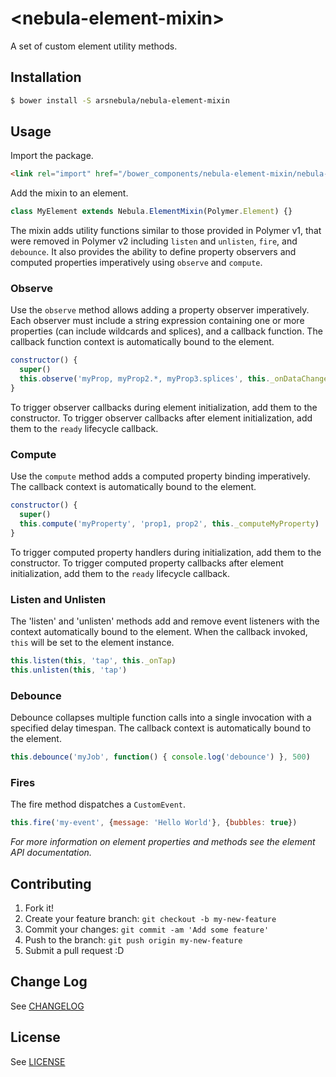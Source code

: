 # \<nebula-element-mixin\>

A set of custom element utility methods.

## Installation

```sh
$ bower install -S arsnebula/nebula-element-mixin
```

## Usage

Import the package.

```html
<link rel="import" href="/bower_components/nebula-element-mixin/nebula-element-mixin.html"> 
```

Add the mixin to an element.

```js
class MyElement extends Nebula.ElementMixin(Polymer.Element) {}
```

The mixin adds utility functions similar to those provided in Polymer v1, that were removed in Polymer v2 including `listen` and `unlisten`, `fire`, and `debounce`. It also provides the ability to define property observers and computed properties imperatively using `observe` and `compute`.

### Observe

Use the `observe` method allows adding a property observer imperatively. Each observer must include a string expression containing one or more properties (can include wildcards and splices), and a callback function. The callback function context is automatically bound to the element.

```js
constructor() {
  super()
  this.observe('myProp, myProp2.*, myProp3.splices', this._onDataChanged) 
}
```

To trigger observer callbacks during element initialization, add them to the constructor. To trigger observer callbacks after element initialization, add them to the `ready` lifecycle callback.

### Compute

Use the `compute` method adds a computed property binding imperatively. The callback context is automatically bound to the element.

```js
constructor() {
  super()
  this.compute('myProperty', 'prop1, prop2', this._computeMyProperty) 
} 
```

To trigger computed property handlers during initialization, add them to the constructor. To trigger computed property callbacks after element initialization, add them to the `ready` lifecycle callback.

### Listen and Unlisten

The 'listen' and 'unlisten' methods add and remove event listeners with the context automatically bound to the element. When the callback invoked, `this` will be set to the element instance.

```js
this.listen(this, 'tap', this._onTap)
this.unlisten(this, 'tap')
```

### Debounce

Debounce collapses multiple function calls into a single invocation with a specified delay timespan. The callback context is automatically bound to the element.

```js
this.debounce('myJob', function() { console.log('debounce') }, 500)
```

### Fires

The fire method dispatches a `CustomEvent`.

```js
this.fire('my-event', {message: 'Hello World'}, {bubbles: true})
```

*For more information on element properties and methods see the element API documentation.*

## Contributing

1. Fork it!
2. Create your feature branch: `git checkout -b my-new-feature`
3. Commit your changes: `git commit -am 'Add some feature'`
4. Push to the branch: `git push origin my-new-feature`
5. Submit a pull request :D

## Change Log

See [CHANGELOG](/CHANGELOG.md)

## License

See [LICENSE](/LICENSE.md)